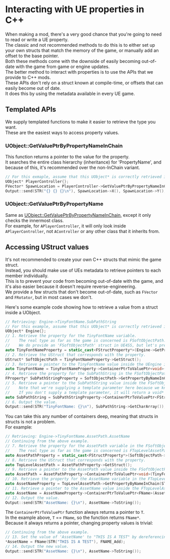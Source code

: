 # Interacting with UE properties in C++

When making a mod, there's a very good chance that you're going to need to read or write a UE property.  
The classic and not recommended methods to do this is to either set up your own structs that match the memory of the
game, or manually add an offset to the base pointer.  
Both these methods come with the downside of easily becoming out-of-date with the game from game or engine updates.  
The better method to interact with properties is to use the APIs that we provide to C++ mods.  
These APIs don't rely on a struct known at compile-time, or offsets that can easily become out of date.  
It does this by using the metadata available in every UE game.

## Templated APIs

We supply templated functions to make it easier to retrieve the type you want.  
These are the easiest ways to access property values.

### UObject::GetValuePtrByPropertyNameInChain

This function returns a pointer to the value for the property.  
It searches the entire class hierarchy (inheritance) for 'PropertyName', and because of this, it's recommended over the
non-InChain variant.

```c++
// For this exmaple, assume that this UObject* is correctly retrieved in some way, and isn't nullptr.
UObject* PlayerController{};
FVector* SpawnLocation = PlayerController->GetValuePtrByPropertyNameInChain<FVector>(STR("SpawnLocation"));
Output::send(STR("{} {} {}\n"), SpawnLocation->X(), SpawnLocation->Y(), SpawnLocation->Z());
```

### UObject::GetValuePtrByPropertyName

Same as [UObject::GetValuePtrByPropertyNameInChain](#uobjectgetvalueptrbypropertynameinchain), except it only checks the
innermost class.  
For example, for `APlayerController`, it will only look inside `APlayerController`, not `AController` or any other class
that it inherits from.

## Accessing UStruct values

It's not recommended to create your own C++ structs that mimic the game struct.  
Instead, you should make use of UEs metadata to retrieve pointers to each member individually.  
This is to prevent your code from becoming out-of-date with the game, and it's also easier because it doesn't require
reverse-engineering.  
We provide a few structs that don't become out-of-date, such as `FVector` and `FRotator`, but in most cases we don't.

Here's some example code showing how to retrieve a value from a struct inside a UObject.

```c++
// Retrieving: Engine->TinyFontName.SubPathString
// For this example, assume that this UObject* is correctly retrieved in some way, and isn't nullptr.
UObject* Engine{};
// 1. Retrieve the property for the TinyFontName variable.
//    The real type as far as the game is concerned is FSoftObjectPath.
//    We do provide an 'FSoftObjectPath' struct in UE4SS, but let's pretend that we don't.
auto TinyFontNameProperty = static_cast<FStructProperty*>(Engine->GetPropertyByNameInChain(STR("TinyFontName")));
// 2. Retrieve the UStruct that corresponds with the property.
UStruct* SoftObjectPath = TinyFontNameProperty->GetStruct();
// 3. Retrieve a pointer to the TinyFontName value inside the UEngine instance.
auto TinyFontName = TinyFontNameProperty->ContainerPtrToValuePtr<void>(Engine);
// 4. Retrieve the property for the SubPathString in the FSoftObjectPath UStruct.
FProperty* SubPathStringProperty = SoftObjectPath->GetPropertyByNameInChain(STR("SubPathString"));
// 5. Retrieve a pointer to the SubPathString value inside the FSoftObjectPath struct instance 'TinyFontName'.
//    Note that we're supplying a template parameter here because we know that it's an FString, and UE4SS has a safe FString implementation.
//    If you don't supply a template parameter, it will return a void* instead.
auto SubPathString = SubPathStringProperty->ContainerPtrToValuePtr<FString>(TinyFontName);
// 6. Output the value.
Output::send(STR("TinyFontName: {}\n"), SubPathString->GetCharArray());
```

You can take this any number of containers deep, meaning that structs in structs is not a problem.  
For example:

```c++
// Retrieving: Engine->TinyFontName.AssetPath.AssetName
// Continuing from the above example.
// 7. Retrieve the property for the AssetPath variable in the FSoftObjectPath UStruct.
//    The real type as far as the game is concerned is FTopLevelAssetPath.
auto AssetPathProperty = static_cast<FStructProperty*>(SoftObjectPath->GetPropertyByNameInChain(STR("AssetPath")));
// 8. Retrieve the UStruct that corresponds with the property.
auto TopLevelAssetPath = AssetPathProperty->GetStruct();
// 9. Retrieve a pointer to the AssetPath value inside the FSoftObjectPath struct instance 'TinyFontName'.
auto AssetPath = AssetPathProperty->ContainerPtrToValuePtr<void>(TinyFontName);
// 10. Retrieve the property for the AssetName variable in the FTopLevelAssetPath UStruct.
auto AssetNameProperty = TopLevelAssetPath->GetPropertyByNameInChain(STR("AssetName"));
// 11. Retrieve a pointer to the AssetName value inside the FTopLevelAssetPath struct instance 'AssetPath'.
auto AssetName = AssetNameProperty->ContainerPtrToValuePtr<FName>(AssetPath);
// 12. Output the value.
Output::send(STR("AssetName: {}\n"), AssetName->ToString());
```

The `ContainerPtrToValuePtr` function always returns a pointer to `T`.  
In the example above, `T` == `FName`, so the function returns `FName*`.  
Because it always returns a pointer, changing property values is trivial:

```c++
// Continuing from the above example.
// 13. Set the value of 'AssetName' to "THIS IS A TEST" by dereferencing the pointer and setting the value to a new FName.
*AssetName = FName(STR("THIS IS A TEST"), FNAME_Add);
// 14. Output the new value.
Output::send(STR("AssetName: {}\n"), AssetName->ToString());
```
